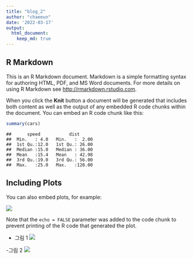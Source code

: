 ```yaml
---
title: "blog_2"
author: "chaeeun"
date: '2022-03-17'
output:
  html_document:
    keep_md: true
---
```




## R Markdown

This is an R Markdown document. Markdown is a simple formatting syntax for authoring HTML, PDF, and MS Word documents. For more details on using R Markdown see <http://rmarkdown.rstudio.com>.

When you click the **Knit** button a document will be generated that includes both content as well as the output of any embedded R code chunks within the document. You can embed an R code chunk like this:


```r
summary(cars)
```

```
##      speed           dist       
##  Min.   : 4.0   Min.   :  2.00  
##  1st Qu.:12.0   1st Qu.: 26.00  
##  Median :15.0   Median : 36.00  
##  Mean   :15.4   Mean   : 42.98  
##  3rd Qu.:19.0   3rd Qu.: 56.00  
##  Max.   :25.0   Max.   :120.00
```

## Including Plots

You can also embed plots, for example:

![](/images/blog_2_files/figure-html/unnamed-chunk-1-1.png)<!-- -->

Note that the `echo = FALSE` parameter was added to the code chunk to prevent printing of the R code that generated the plot.

- 그림 1
![](/images/blog_2_files/figure-html/unnamed-chunk-2-1.png)<!-- -->


-그림 2
![](/images/blog_2_files/figure-html/unnamed-chunk-3-1.png)<!-- -->
